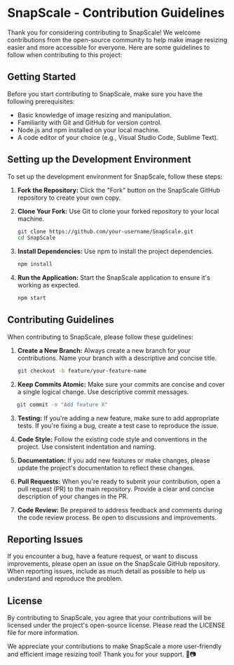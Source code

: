 # SnapScale - Contribution Guidelines

Thank you for considering contributing to SnapScale! We welcome contributions from the open-source community to help make image resizing easier and more accessible for everyone. Here are some guidelines to follow when contributing to this project:

## Getting Started

Before you start contributing to SnapScale, make sure you have the following prerequisites:

- Basic knowledge of image resizing and manipulation.
- Familiarity with Git and GitHub for version control.
- Node.js and npm installed on your local machine.
- A code editor of your choice (e.g., Visual Studio Code, Sublime Text).

## Setting up the Development Environment

To set up the development environment for SnapScale, follow these steps:

1. **Fork the Repository:** Click the "Fork" button on the SnapScale GitHub repository to create your own copy.

2. **Clone Your Fork:** Use Git to clone your forked repository to your local machine.

   ```bash
   git clone https://github.com/your-username/SnapScale.git
   cd SnapScale
   ```
3. **Install Dependencies:** Use npm to install the project dependencies.

   ```bash
   npm install
   ```
4. **Run the Application:** Start the SnapScale application to ensure it's working as expected.

   ```bash
   npm start
   ```

## Contributing Guidelines

When contributing to SnapScale, please follow these guidelines:

1. **Create a New Branch:** Always create a new branch for your contributions. Name your branch with a descriptive and concise title.

   ```bash
   git checkout -b feature/your-feature-name
   ```

2. **Keep Commits Atomic:** Make sure your commits are concise and cover a single logical change. Use descriptive commit messages.

```bash
   git commit -m "Add feature X"
   ```

3. **Testing:** If you're adding a new feature, make sure to add appropriate tests. If you're fixing a bug, create a test case to reproduce the issue.

4. **Code Style:** Follow the existing code style and conventions in the project. Use consistent indentation and naming.

5. **Documentation:** If you add new features or make changes, please update the project's documentation to reflect these changes.

6. **Pull Requests:** When you're ready to submit your contribution, open a pull request (PR) to the main repository. Provide a clear and concise description of your changes in the PR.

7. **Code Review:** Be prepared to address feedback and comments during the code review process. Be open to discussions and improvements.

## Reporting Issues
If you encounter a bug, have a feature request, or want to discuss improvements, please open an issue on the SnapScale GitHub repository. When reporting issues, include as much detail as possible to help us understand and reproduce the problem.

## License
By contributing to SnapScale, you agree that your contributions will be licensed under the project's open-source license. Please read the LICENSE file for more information.

We appreciate your contributions to make SnapScale a more user-friendly and efficient image resizing tool! Thank you for your support. 🚀📷